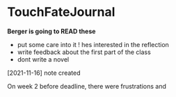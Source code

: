 # TouchFateJournal

**Berger is going to READ these**
- put some care into it ! hes interested in the reflection
- write feedback about the first part of the class 
- dont write a novel


[2021-11-16]
note created

On week 2 before deadline, there were frustrations and 